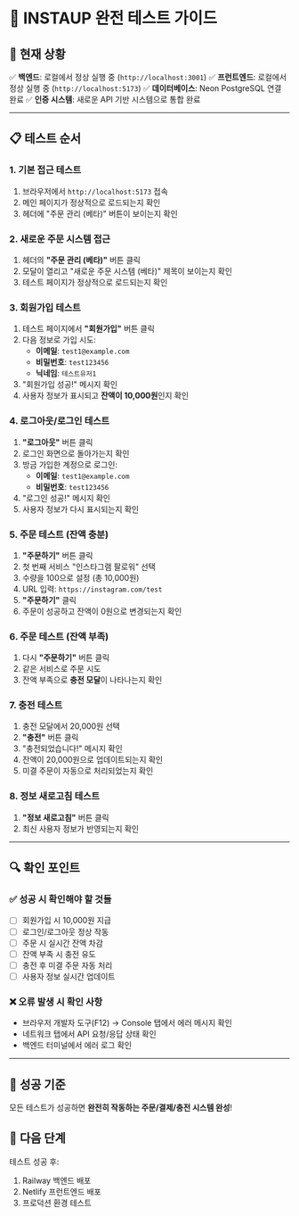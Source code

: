 # 🧪 INSTAUP 완전 테스트 가이드

## 🎯 현재 상황
✅ **백엔드**: 로컬에서 정상 실행 중 (`http://localhost:3001`)
✅ **프런트엔드**: 로컬에서 정상 실행 중 (`http://localhost:5173`)
✅ **데이터베이스**: Neon PostgreSQL 연결 완료
✅ **인증 시스템**: 새로운 API 기반 시스템으로 통합 완료

---

## 📋 테스트 순서

### 1. 기본 접근 테스트
1. 브라우저에서 `http://localhost:5173` 접속
2. 메인 페이지가 정상적으로 로드되는지 확인
3. 헤더에 "주문 관리 (베타)" 버튼이 보이는지 확인

### 2. 새로운 주문 시스템 접근
1. 헤더의 **"주문 관리 (베타)"** 버튼 클릭
2. 모달이 열리고 "새로운 주문 시스템 (베타)" 제목이 보이는지 확인
3. 테스트 페이지가 정상적으로 로드되는지 확인

### 3. 회원가입 테스트
1. 테스트 페이지에서 **"회원가입"** 버튼 클릭
2. 다음 정보로 가입 시도:
   - **이메일**: `test1@example.com`
   - **비밀번호**: `test123456`
   - **닉네임**: `테스트유저1`
3. "회원가입 성공!" 메시지 확인
4. 사용자 정보가 표시되고 **잔액이 10,000원**인지 확인

### 4. 로그아웃/로그인 테스트
1. **"로그아웃"** 버튼 클릭
2. 로그인 화면으로 돌아가는지 확인
3. 방금 가입한 계정으로 로그인:
   - **이메일**: `test1@example.com`
   - **비밀번호**: `test123456`
4. "로그인 성공!" 메시지 확인
5. 사용자 정보가 다시 표시되는지 확인

### 5. 주문 테스트 (잔액 충분)
1. **"주문하기"** 버튼 클릭
2. 첫 번째 서비스 "인스타그램 팔로워" 선택
3. 수량을 100으로 설정 (총 10,000원)
4. URL 입력: `https://instagram.com/test`
5. **"주문하기"** 클릭
6. 주문이 성공하고 잔액이 0원으로 변경되는지 확인

### 6. 주문 테스트 (잔액 부족)
1. 다시 **"주문하기"** 버튼 클릭
2. 같은 서비스로 주문 시도
3. 잔액 부족으로 **충전 모달**이 나타나는지 확인

### 7. 충전 테스트
1. 충전 모달에서 20,000원 선택
2. **"충전"** 버튼 클릭
3. "충전되었습니다!" 메시지 확인
4. 잔액이 20,000원으로 업데이트되는지 확인
5. 미결 주문이 자동으로 처리되었는지 확인

### 8. 정보 새로고침 테스트
1. **"정보 새로고침"** 버튼 클릭
2. 최신 사용자 정보가 반영되는지 확인

---

## 🔍 확인 포인트

### ✅ 성공 시 확인해야 할 것들
- [ ] 회원가입 시 10,000원 지급
- [ ] 로그인/로그아웃 정상 작동
- [ ] 주문 시 실시간 잔액 차감
- [ ] 잔액 부족 시 충전 유도
- [ ] 충전 후 미결 주문 자동 처리
- [ ] 사용자 정보 실시간 업데이트

### ❌ 오류 발생 시 확인 사항
- 브라우저 개발자 도구(F12) → Console 탭에서 에러 메시지 확인
- 네트워크 탭에서 API 요청/응답 상태 확인
- 백엔드 터미널에서 에러 로그 확인

---

## 🎉 성공 기준
모든 테스트가 성공하면 **완전히 작동하는 주문/결제/충전 시스템 완성**!

## 🚀 다음 단계
테스트 성공 후:
1. Railway 백엔드 배포
2. Netlify 프런트엔드 배포
3. 프로덕션 환경 테스트
